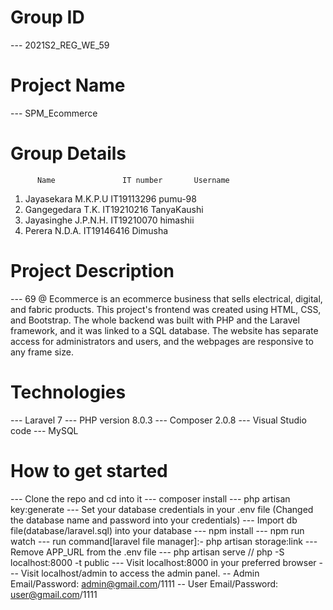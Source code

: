 # Group ID

--- 2021S2_REG_WE_59

# Project Name

--- SPM_Ecommerce

# Group Details

          Name               IT number       Username

  1. Jayasekara M.K.P.U     IT19113296       pumu-98
  2. Gangegedara T.K.       IT19210216       TanyaKaushi
  3. Jayasinghe J.P.N.H.    IT19210070       himashii
  4. Perera N.D.A.          IT19146416       Dimusha
  

# Project Description

--- 69 @ Ecommerce is an ecommerce business that sells electrical, digital, and fabric products. This project's frontend was created using HTML, 
    CSS, and Bootstrap. The whole backend was built with PHP and the Laravel framework, and it was linked to a SQL database. The website 
	has separate access for administrators and users, and the webpages are responsive to any frame size.



# Technologies

--- Laravel 7
--- PHP version 8.0.3
--- Composer 2.0.8
--- Visual Studio code
--- MySQL


# How to get started

--- Clone the repo and cd into it
--- composer install
--- php artisan key:generate
--- Set your database credentials in your .env file (Changed the database name and password into your credentials)
--- Import db file(database/laravel.sql) into your database
--- npm install
--- npm run watch
--- run command[laravel file manager]:- php artisan storage:link
--- Remove APP_URL from the .env file
--- php artisan serve // php -S localhost:8000 -t public
---	Visit localhost:8000 in your preferred browser
---	Visit localhost/admin to access the admin panel. 
			-- Admin Email/Password: admin@gmail.com/1111
			-- User Email/Password: user@gmail.com/1111
  